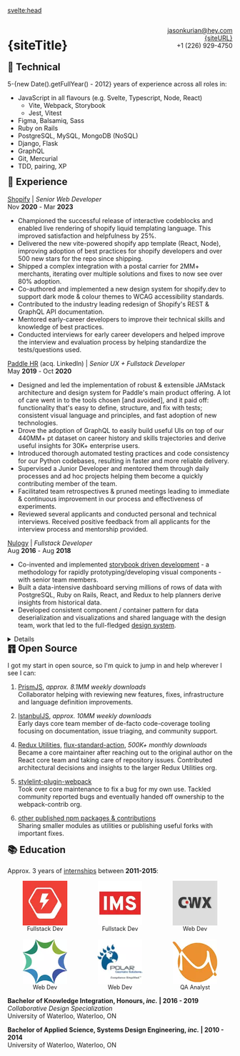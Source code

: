 <script>
   import { siteTitle, siteDescription, siteURL, siteLink } from '$lib/config.js';
</script>

<svelte:head>

  <title>{siteTitle} | Senior Dev Resume</title>
  <meta name="description" content="{siteTitle} - {siteDescription} Resume" />
</svelte:head>

<div class='print-only flex justify-between print-title'>

# {siteTitle}

jasonkurian@hey.com<br>
[{siteURL}]({siteLink})<br>
+1 (226) 929-4750

</div>

<aside class='technical'>

## 🧰 Technical

5-{new Date().getFullYear() - 2012} years of experience across all roles in:

- JavaScript in all flavours (e.g. Svelte, Typescript, Node, React)
  - Vite, Webpack, Storybook
  - Jest, Vitest
- Figma, Balsamiq, Sass
- Ruby on Rails
- PostgreSQL, MySQL, MongoDB (NoSQL)
- Django, Flask
- GraphQL
- Git, Mercurial
- TDD, pairing, XP

</aside>

<section class='experience'>

## 🎒 Experience

[Shopify](https://shopify.com) | _Senior Web Developer_<br>
Nov **2020** - Mar **2023**

- Championed the successful release of interactive codeblocks and enabled live rendering of shopify liquid templating language. This improved satisfaction and helpfulness by 25%.
- Delivered the new vite-powered shopify app template (React, Node), improving adoption of best practices for shopify developers and over 500 new stars for the repo since shipping.
- Shipped a complex integration with a postal carrier for 2MM+ merchants, iterating over multiple solutions and fixes to now see over 80% adoption.
- Co-authored and implemented a new design system for shopify.dev to support dark mode & colour themes to WCAG accessibility standards.
- Contributed to the industry leading redesign of Shopify's REST & GraphQL API documentation.
- Mentored early-career developers to improve their technical skills and knowledge of best practices.
- Conducted interviews for early career developers and helped improve the interview and evaluation process by helping standardize the tests/questions used.

[Paddle HR](https://www.paddlehr.com) (acq. LinkedIn) | _Senior UX + Fullstack Developer_<br>
May **2019** - Oct **2020**

- Designed and led the implementation of robust & extensible JAMstack architecture and design system for Paddle's main product offering. A lot of care went in to the tools chosen [and avoided], and it paid off: functionality that's easy to define, structure, and fix with tests; consistent visual language and principles, and fast adoption of new technologies.
- Drove the adoption of GraphQL to easily build useful UIs on top of our 440MM+ pt dataset on career history and skills trajectories and derive useful insights for 30K+ enterprise users.
- Introduced thorough automated testing practices and code consistency for our Python codebases, resulting in faster and more reliable delivery.
- Supervised a Junior Developer and mentored them through daily processes and ad hoc projects helping them become a quickly contributing member of the team.
- Facilitated team retrospectives & pruned meetings leading to immediate & continuous improvement in our process and effectiveness of experiments.
- Reviewed several applicants and conducted personal and technical interviews. Received positive feedback from all applicants for the interview process and mentorship provided.

[Nulogy](http://nulogy.com) | _Fullstack Developer_<br>
Aug **2016** - Aug **2018**

- Co-invented and implemented [storybook driven development](https://medium.com/nulogy/storybook-driven-development-a3c517276c07) - a methodology for rapidly prototyping/developing visual components - with senior team members.
- Built a data-intensive dashboard serving millions of rows of data with PostgreSQL, Ruby on Rails, React, and Redux to help planners derive insights from historical data.
- Developed consistent component / container pattern for data deserialization and visualizations and shared language with the design team, work that led to the full-fledged [design system](https://nulogy.design/).

<details class='no-print'>

[Rangle.io](http://rangle.io) | _Junior Developer_<br>
Oct **2015** - Apr **2016**

- Co-led [tooling & maintenance of OSS starter projects](https://github.com/rangle?utf8=%E2%9C%93&q=starter&type=&language=), making new projects start up 2-5x faster & enabling the aggressive staffing model Rangle uses.
- Consolidated 2 internal products using Koa and React + Redux, managing large datasets from multiple scheduling APIs to set up future employee and company success.

</details>
</section>

<section class='oss'>

## ䷢ Open Source

I got my start in open source, so I'm quick to jump in and help wherever I see I can:

1. [PrismJS](https://github.com/prismjs/prism), _approx. 8.1MM weekly downloads_<br>
   Collaborator helping with reviewing new features, fixes, infrastructure and language definition improvements.

1. [IstanbulJS](https://github.com/istanbuljs), _approx. 10MM weekly downloads_<br>
   Early days core team member of de-facto code-coverage tooling focusing on documentation, issue triaging, and community support.

<span class='no-print'>

4. [Redux Utilities](https://github.com/redux-utilities), [flux-standard-action](https://www.npmjs.com/package/flux-standard-action), _500K+ monthly downloads_<br>
   Became a core maintainer after reaching out to the original author on the React core team and taking care of repository issues. Contributed architectural decisions and insights to the larger Redux Utilities org.

5. [stylelint-plugin-webpack](https://github.com/webpack-contrib/stylelint-webpack-plugin)<br>
   Took over core maintenance to fix a bug for my own use. Tackled community reported bugs and eventually handed off ownership to the webpack-contrib org.

6. [other published npm packages & contributions](https://www.npmjs.com/~jakxz)<br>
   Sharing smaller modules as utilities or publishing useful forks with important fixes.

</span>
</section>
<section class='education'>

## 📚 Education

Approx. 3 years of [internships](https://linkedin.com/in/jgkurian) between **2011-2015**:

<div class="flex wrap justify-between captions">
  <div class="basis-1/3 inline-flex flex-col items-center"><img width="100" height="100" src="/images/boltmade.webp" alt="Boltmade logo" title="Fullstack Developer at Boltmade" /> Fullstack Dev</div>
  <div class="basis-1/3 inline-flex flex-col items-center"><img width="100" height="100" src="/images/ims.webp" alt="Intelligent Mechatronic Systems Inc. logo" title="Fullstack Developer at IMS" /> Fullstack Dev</div>
  <div class="basis-1/3 inline-flex flex-col items-center"><img width="100" height="100" src="/images/coreworx.webp" alt="Coreworx Inc. logo" title="Web Developer at Coreworx" /> Web Dev</div>
  <div class="basis-1/3 inline-flex flex-col items-center"><img width="100" height="100" src="/images/bluesun.webp" alt="BlueSun logo" title="Web Developer at BlueSun / Wealthserv" /> Web Dev</div>
  <div class="basis-1/3 inline-flex flex-col items-center"><img width="100" height="100" src="/images/polar.webp" title="Web Developer at Polar Geomatics Solutions LP" alt="Polar Geomatics Solutions logo" /> Web Dev</div>
  <div class="basis-1/3 inline-flex flex-col items-center"><img width="100" height="100" src="/images/morega.webp" alt="Morega systems logo" title="QA Analyst at Morega Systems Inc."/> QA Analyst</div>
</div>

**Bachelor of Knowledge Integration, Honours, _inc._ | 2016 - 2019**<br>
_Collaborative Design Specialization_<br>
University of Waterloo, Waterloo, ON

**Bachelor of Applied Science, Systems Design Engineering, _inc._ | 2010 - 2014**<br>
University of Waterloo, Waterloo, ON

</section>

<style lang="scss">
  h2:first-of-type {
    margin-top: 0;
  }
  .flex {
    display: flex;
    row-gap: 1rem;
  }
  .wrap {
    flex-wrap: wrap;
  }
  .justify-between {
    justify-content: space-between;
  }
  .basis-1\/3 {
    flex-basis: calc(1/3 * 100%);
  }
  .inline-flex {
     display: inline-flex;
  }
  .flex-col {
    flex-direction: column;
  }
  .items-center {
    align-items: center;
  }
  .captions {
    font-size: 0.8rem;

    @media print {
      display: none;
    }
  }
  .print-title p {
    text-align: right;
  }
  img {
    width: 100px;
  }
</style>
